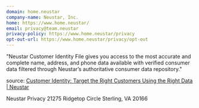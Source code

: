 ```yaml
---
domain: home.neustar
company-name: Neustar, Inc.
home: https://www.home.neustar/
email: privacy@team.neustar
privacy-policy: https://www.home.neustar/privacy
opt-out-url: https://www.home.neustar/privacy/opt-out
---
```


"Neustar Customer Identity File gives you access to the most accurate and complete name, address, and phone data available with verified consumer data filtered through Neustar’s authoritative consumer data repository." 

source: [Customer Identity: Target the Right Customers Using the Right Data | Neustar](https://www.home.neustar/resources/product-literature/customer-identity-target-the-right-customers-using-the-right-data)


Neustar Privacy
21275 Ridgetop Circle
Sterling, VA 20166


